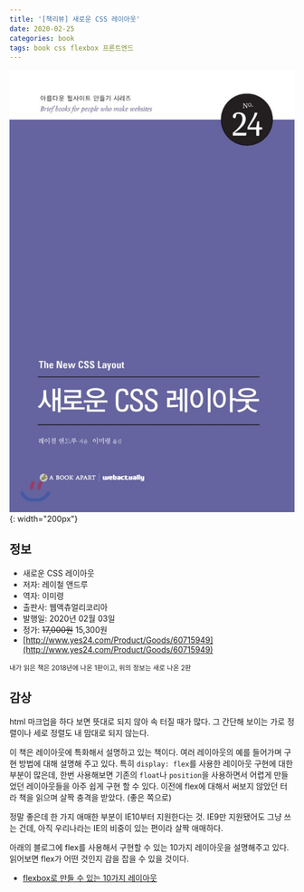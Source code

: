 ```yaml
---
title: '[책리뷰] 새로운 CSS 레이아웃'
date: 2020-02-25
categories: book
tags: book css flexbox 프론트엔드
---
```


![800x0](/assets/img/800x0.jpeg){: width="200px"}

## 정보

* 새로운 CSS 레이아웃
* 저자: 레이철 앤드루
* 역자: 이미령
* 출판사: 웹액츄얼리코리아 
* 발행일: 2020년 02월 03일
* 정가: ~~17,000원~~ 15,300원
* [http://www.yes24.com/Product/Goods/60715949](http://www.yes24.com/Product/Goods/60715949)

<small>내가 읽은 책은 2018년에 나온 1판이고, 위의 정보는 새로 나온 2판</small>


## 감상

html 마크업을 하다 보면 뜻대로 되지 않아 속 터질 때가 많다. 그 간단해 보이는 가로 정렬이나 세로 정렬도 내 맘대로 되지 않는다. 

이 책은 레이아웃에 특화해서 설명하고 있는 책이다. 여러 레이아웃의 예를 들어가며 구현 방법에 대해 설명해 주고 있다. 특히 `display: flex`를 사용한 레이아웃 구현에 대한 부분이 많은데, 한번 사용해보면 기존의 `float`나 `position`을 사용하면서 어렵게 만들었던 레이아웃들을 아주 쉽게 구현 할 수 있다. 이전에 flex에 대해서 써보지 않았던 터라 책을 읽으며 살짝 충격을 받았다. (좋은 쪽으로)

정말 좋은데 한 가지 애매한 부분이 IE10부터 지원한다는 것. IE9만 지원됐어도 그냥 쓰는 건데, 아직 우리나라는 IE의 비중이 있는 편이라 살짝 애매하다.

아래의 블로그에 flex를 사용해서 구현할 수 있는 10가지 레이아웃을 설명해주고 있다. 읽어보면 flex가 어떤 것인지 감을 잡을 수 있을 것이다.
* [flexbox로 만들 수 있는 10가지 레이아웃](https://d2.naver.com/helloworld/8540176)